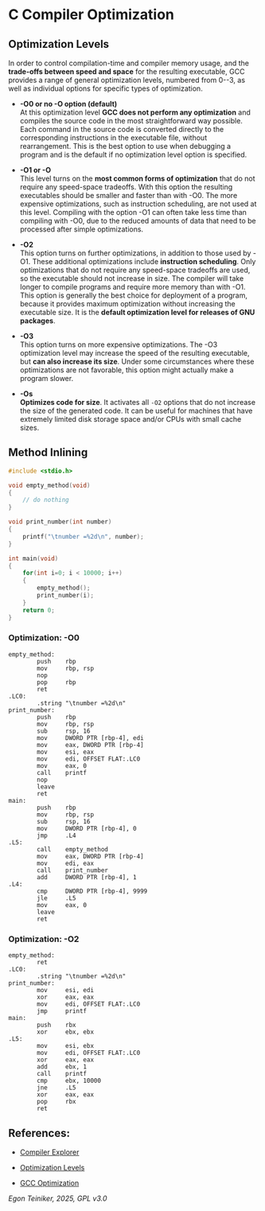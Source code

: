 # C Compiler Optimization

## Optimization Levels

In order to control compilation-time and compiler memory usage, and the **trade-offs between speed and space** for the resulting executable, GCC provides a range of general optimization levels, numbered from 0--3, as well as individual options for specific types of optimization.

* **-O0 or no -O option (default)**\
At this optimization level **GCC does not perform any optimization** and compiles the source code in the most straightforward way possible. Each command in the source code is converted directly to the corresponding instructions in the executable file, without rearrangement. This is the best option to use when debugging a program and is the default if no optimization level option is specified.

* **-O1 or -O**\
This level turns on the **most common forms of optimization** that do not require any speed-space tradeoffs. With this option the resulting executables should be smaller and faster than with -O0. The more expensive optimizations, such as instruction scheduling, are not used at this level. Compiling with the option -O1 can often take less time than compiling with -O0, due to the reduced amounts of data that need to be processed after simple optimizations.

* **-O2**\
This option turns on further optimizations, in addition to those used by -O1. These additional optimizations include **instruction scheduling**. Only optimizations that do not require any speed-space tradeoffs are used, so the executable should not increase in size. The compiler will take longer to compile programs and require more memory than with -O1. This option is generally the best choice for deployment of a program, because it provides maximum optimization without increasing the executable size. It is the **default optimization level for releases of GNU packages**.

* **-O3**\
This option turns on more expensive optimizations. The -O3 optimization level may increase the speed of the resulting executable, but **can also increase its size**. Under some circumstances where these optimizations are not favorable, this option might actually make a program slower.

* **-Os**\
**Optimizes code for size**. It activates all `-O2` options that do not increase the size of the generated code.
It can be useful for machines that have extremely limited disk storage space and/or CPUs with small cache sizes.

## Method Inlining

```C
#include <stdio.h>

void empty_method(void)
{
    // do nothing
}

void print_number(int number)
{
    printf("\tnumber =%2d\n", number);
}

int main(void)
{
    for(int i=0; i < 10000; i++)
    {
        empty_method();
        print_number(i);
    }
    return 0;
}
```

### Optimization: -O0

```
empty_method:
        push    rbp
        mov     rbp, rsp
        nop
        pop     rbp
        ret
.LC0:
        .string "\tnumber =%2d\n"
print_number:
        push    rbp
        mov     rbp, rsp
        sub     rsp, 16
        mov     DWORD PTR [rbp-4], edi
        mov     eax, DWORD PTR [rbp-4]
        mov     esi, eax
        mov     edi, OFFSET FLAT:.LC0
        mov     eax, 0
        call    printf
        nop
        leave
        ret
main:
        push    rbp
        mov     rbp, rsp
        sub     rsp, 16
        mov     DWORD PTR [rbp-4], 0
        jmp     .L4
.L5:
        call    empty_method
        mov     eax, DWORD PTR [rbp-4]
        mov     edi, eax
        call    print_number
        add     DWORD PTR [rbp-4], 1
.L4:
        cmp     DWORD PTR [rbp-4], 9999
        jle     .L5
        mov     eax, 0
        leave
        ret
```


### Optimization: -O2

```
empty_method:
        ret
.LC0:
        .string "\tnumber =%2d\n"
print_number:
        mov     esi, edi
        xor     eax, eax
        mov     edi, OFFSET FLAT:.LC0
        jmp     printf
main:
        push    rbx
        xor     ebx, ebx
.L5:
        mov     esi, ebx
        mov     edi, OFFSET FLAT:.LC0
        xor     eax, eax
        add     ebx, 1
        call    printf
        cmp     ebx, 10000
        jne     .L5
        xor     eax, eax
        pop     rbx
        ret
```




## References:
* [Compiler Explorer](https://godbolt.org/)

* [Optimization Levels](https://www.linuxtopia.org/online_books/an_introduction_to_gcc/gccintro_49.html)
* [GCC Optimization](https://wiki.gentoo.org/wiki/GCC_optimization#-O)

*Egon Teiniker, 2025, GPL v3.0* 
